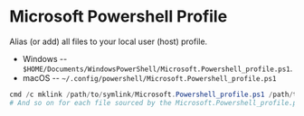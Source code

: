 # Microsoft Powershell Profile

Alias (or add) all files to your local user (host) profile.
- Windows -- `$HOME/Documents/WindowsPowerShell/Microsoft.Powershell_profile.ps1`.
- macOS -- `~/.config/powershell/Microsoft.Powershell_profile.ps1`

```powershell
cmd /c mklink /path/to/symlink/Microsoft.Powershell_profile.ps1 /path/to/Microsoft.Powershell_profile.ps1
# And so on for each file sourced by the Microsoft.Powershell_profile.ps1
```

